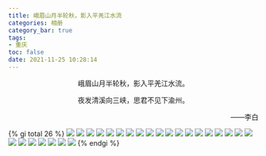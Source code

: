```yaml
---
title: 峨眉山月半轮秋，影入平羌江水流
categories: 相册
category_bar: true
tags:
- 重庆
toc: false
date: 2021-11-25 10:28:14
---
```


<p align="center">峨眉山月半轮秋，影入平羌江水流。</p>
<p align="center">夜发清溪向三峡，思君不见下渝州。</p>
<p align="right">——李白</p>

<!-- more-->

{% gi total 26 %}
    ![](/24/IMG_20201106_121751.jpg)
    ![](/24/IMG_20201106_122905.jpg)
    ![](/24/IMG_20201106_123005.jpg)
    ![](/24/IMG_20201106_123009.jpg)
    ![](/24/IMG_20201106_123110.jpg)
    ![](/24/IMG_20201106_140557.jpg)
    ![](/24/IMG_20201106_140559.jpg)
    ![](/24/IMG_20201106_142030.jpg)
    ![](/24/IMG_20201106_142746.jpg)
    ![](/24/IMG_20201106_142751.jpg)
    ![](/24/IMG_20201106_151914.jpg)
    ![](/24/IMG_20201106_195138.jpg)
    ![](/24/IMG_20201106_195159.jpg)
    ![](/24/IMG_20201106_195727.jpg)
    ![](/24/IMG_20201106_195836.jpg)
    ![](/24/IMG_20201106_195840.jpg)
    ![](/24/IMG_20201106_200733.jpg)
    ![](/24/IMG_20201106_225312.jpg)
    ![](/24/IMG_20201107_140103.jpg)
    ![](/24/IMG_20201107_143654.jpg)
    ![](/24/IMG_20201107_150118.jpg)
    ![](/24/IMG_20201108_100727.jpg)
    ![](/24/IMG_20201108_151951.jpg)
    ![](/24/IMG_20201109_124540.jpg)
    ![](/24/IMG_20201109_125013.jpg)
    ![](/24/IMG_20201109_225929.jpg)
{% endgi %}